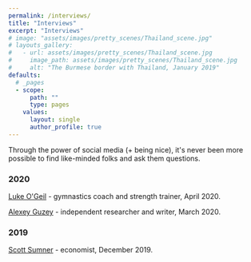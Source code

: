 ```yaml
---
permalink: /interviews/
title: "Interviews"
excerpt: "Interviews"
# image: "assets/images/pretty_scenes/Thailand_scene.jpg"
# layouts_gallery:
#   - url: assets/images/pretty_scenes/Thailand_scene.jpg
#     image_path: assets/images/pretty_scenes/Thailand_scene.jpg
#     alt: "The Burmese border with Thailand, January 2019"
defaults:
  # _pages
  - scope:
      path: ""
      type: pages
    values:
      layout: single
      author_profile: true
---
```


Through the power of social media (+ being nice), it's never been more possible to find like-minded folks and ask them questions.

### 2020

[Luke O'Geil](/luke-ogeil-coach) - gymnastics coach and strength trainer, April 2020.

[Alexey Guzey](/alexey-guzey) - independent researcher and writer, March 2020.

### 2019

[Scott Sumner](/scott-sumner-economist) - economist, December 2019.
